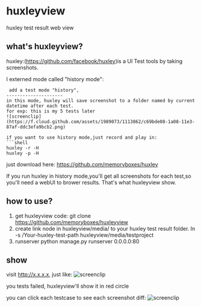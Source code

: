 huxleyview
==========
huxley test result web view

what's huxleyview?
---------------------
huxley:(https://github.com/facebook/huxley)is a UI Test tools by taking screenshots.

I externed mode called "history mode":

     add a test mode "history",
    ---------------------
    in this mode, huxley will save screenshot to a folder named by current datetime after each test.
    for exp: this is my 5 tests later
    ![screenclip](https://f.cloud.github.com/assets/1989073/1113862/c69bde08-1a08-11e3-87af-ddc3efa9bcb2.png)

    if you want to use history mode,just record and play in:
    ```shell
    huxley -r -H
    huxley -p -H


just download here:
https://github.com/memoryboxes/huxley


If you run huxley in history mode,you'll get all screenshots for each test,so you'll need a webUI to brower results.
That's what huxleyview show.

how to use?
---------------------
1. get huxleyview code:
    git clone https://github.com/memoryboxes/huxleyview
2. create link node in huxleyview/media/ to your huxley test result folder.
    ln -s /Your-huxley-test-path  huxleyview/media/testproject
3. runserver
    python manage.py runserver 0.0.0.0:80

show
---------------------
visit http://x.x.x.x, just like:
![screenclip](https://github.com/memoryboxes/huxleyview/blob/master/doc/image/01.png)

you tests failed, huxleyview'll show it in red circle


you can click each testcase to see each screenshot diff:
![screenclip](https://github.com/memoryboxes/huxleyview/blob/master/doc/image/02.png)
